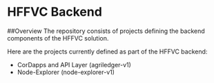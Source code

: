 # HFFVC Backend

##Overview
The repository consists of projects defining the backend components of the HFFVC solution.

Here are the projects currently defined as part of the HFFVC backend:
* CorDapps and API Layer (agriledger-v1)
* Node-Explorer (node-explorer-v1)
